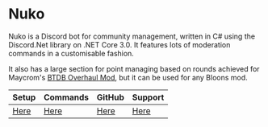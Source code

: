# Nuko

Nuko is a Discord bot for community management, written in C# using the Discord.Net library on .NET Core 3.0. It features lots of moderation commands in a customisable fashion.

It also has a large section for point managing based on rounds achieved for Maycrom's [BTDB Overhaul Mod](), but it can be used for any Bloons mod.

| Setup | Commands | GitHub | Support |
|-------|----------|--------|---------|
| [Here](setup.md) | [Here](commands.md) | [Here]("https://github.com/LumiteDubbz/NukoBot") | [Here]("https://discord.gg/MU9jaut") |